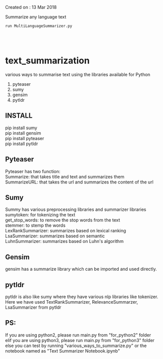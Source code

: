 Created on : 13 Mar 2018

Summarize any language text
<br>
```
run MultiLanguageSummarizer.py
```
<br><br>
# text_summarization
various ways to summarise text using the libraries available for Python
  1. pyteaser
  2. sumy
  3. gensim
  4. pytldr
  
## INSTALL
pip install sumy<br>
pip install gensim<br>
pip install pyteaser<br>
pip install pytldr<br>

## Pyteaser
Pyteaser has two function:<br>
  Summarize: that takes title and text and summarizes them<br>
  SummarizeURL: that takes the url and summarizes the content of the url<br>
  
## Sumy
Summy has various preprocessing libraries and summarizer libraries<br>
  sumytoken: for tokenizing the text<br>
  get_stop_words: to remove the stop words from the text<br>
  stemmer: to stemp the words<br>
  LexRankSummarizer: summarizes based on lexical ranking<br>
  LsaSummarizer: summarizes based on semantic<br>
  LuhnSummarizer: summarizes based on Luhn's algorithm<br>

## Gensim
  gensim has a summarize library which can be imported and used directly.
  
## pytldr
 pytldr is also like sumy where they have various nlp libraries like tokenizer.<br>
 Here we have used TextRankSummarizer, RelevanceSummarzer, LsaSummarizer from pytldr

## PS:
If you are using python2, please run main.py from "for_python2" folder <br>
elif you are using python3,  please run main.py from "for_python3" folder<br>
else you can test by running "various_ways_to_summarize.py" or the notebook named as "Text Summarizer Notebook.ipynb"
